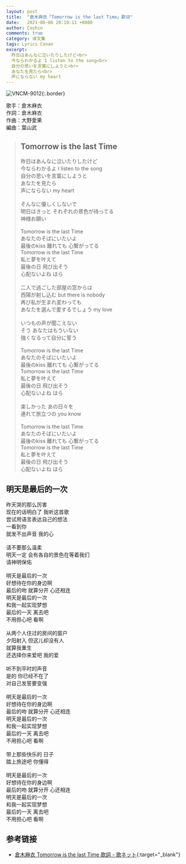 ```yaml
---
layout: post
title:  "倉木麻衣「Tomorrow is the last Time」歌词"
date:   2021-06-06 20:10:11 +0800
author: Coshin
comments: true
category: 译文集
tags: Lyrics Conan
excerpt:
  昨日はあんなに泣いたりしたけど<br>
  今ならわかるよ I listen to the song<br>
  自分の思いを言葉にしようと<br>
  あなたを見たら<br>
  声にならない my heart
---
```

![VNCM-9012](https://www.mai-kuraki.com/jacket/al/VNCM-9012.jpg){:.border}

歌手：倉木麻衣<br>
作詞：倉木麻衣<br>
作曲：大野愛果<br>
編曲：葉山武

<blockquote class="original">
  <h2>Tomorrow is the last Time</h2>
  <p>
    昨日はあんなに泣いたりしたけど<br>
    今ならわかるよ I listen to the song<br>
    自分の思いを言葉にしようと<br>
    あなたを見たら<br>
    声にならない my heart<br>
    <br>
    そんなに優しくしないで<br>
    明日はきっと それぞれの景色が待ってる<br>
    神様お願い<br>
    <br>
    Tomorrow is the last Time<br>
    あなたのそばにいたいよ<br>
    最後のkiss 離れても 心繋がってる<br>
    Tomorrow is the last Time<br>
    私と夢を叶えて<br>
    最後の日 飛び出そう<br>
    心配ないよね ほら<br>
    <br>
    二人で過ごした部屋の窓からは<br>
    西陽が射し込む but there is nobody<br>
    再び私が生まれ変わっても<br>
    あなたを選んで愛するでしょう my love<br>
    <br>
    いつもの声が聞こえない<br>
    そう あなたはもういない<br>
    強くなるって自分に誓う<br>
    <br>
    Tomorrow is the last Time<br>
    あなたのそばにいたいよ<br>
    最後のkiss 離れても 心繋がってる<br>
    Tomorrow is the last Time<br>
    私と夢を叶えて<br>
    最後の日 飛び出そう<br>
    心配ないよね ほら<br>
    <br>
    楽しかった あの日々を<br>
    連れて旅立つの you know<br>
    <br>
    Tomorrow is the last Time<br>
    あなたのそばにいたいよ<br>
    最後のkiss 離れても 心繋がってる<br>
    Tomorrow is the last Time<br>
    私と夢を叶えて<br>
    最後の日 飛び出そう<br>
    心配ないよね ほら
  </p>
</blockquote>

<div class="translation">
  <h2>明天是最后的一次</h2>
  <p>
    昨天哭的那么厉害<br>
    现在的话明白了 我听这首歌<br>
    尝试用语言表达自己的想法<br>
    一看到你<br>
    就发不出声音 我的心<br>
    <br>
    请不要那么温柔<br>
    明天一定 会有各自的景色在等着我们<br>
    请神明保佑<br>
    <br>
    明天是最后的一次<br>
    好想待在你的身边啊<br>
    最后的吻 就算分开 心还相连<br>
    明天是最后的一次<br>
    和我一起实现梦想<br>
    最后的一天 离去吧 <br>
    不用担心吧 看啊<br>
    <br>
    从两个人住过的房间的窗户<br>
    夕阳射入 但这儿却没有人<br>
    就算我重生<br>
    还选择你来爱吧 我的爱<br>
    <br>
    听不到平时的声音<br>
    是的 你已经不在了<br>
    对自己发誓要变强<br>
    <br>
    明天是最后的一次<br>
    好想待在你的身边啊<br>
    最后的吻 就算分开 心还相连<br>
    明天是最后的一次<br>
    和我一起实现梦想<br>
    最后的一天 离去吧 <br>
    不用担心吧 看啊<br>
    <br>
    带上那些快乐的 日子<br>
    踏上旅途吧 你懂得<br>
    <br>
    明天是最后的一次<br>
    好想待在你的身边啊<br>
    最后的吻 就算分开 心还相连<br>
    明天是最后的一次<br>
    和我一起实现梦想<br>
    最后的一天 离去吧 <br>
    不用担心吧 看啊
  </p>
</div>

## 参考链接

* [倉木麻衣 Tomorrow is the last Time 歌詞 - 歌ネット](https://www.uta-net.com/song/105026/){:target="_blank"}
